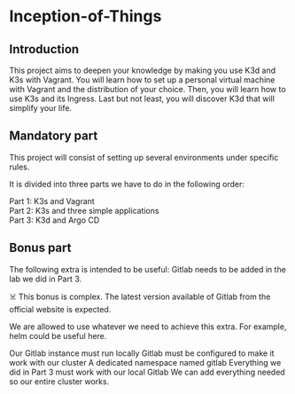 # Inception-of-Things
## Introduction
This project aims to deepen your knowledge by making you use K3d and K3s with
Vagrant.
You will learn how to set up a personal virtual machine with Vagrant and the
distribution of your choice. Then, you will learn how to use K3s and its Ingress.
Last but not least, you will discover K3d that will simplify your life.

## Mandatory part
This project will consist of setting up several environments under specific rules.

It is divided into three parts we have to do in the following order:

Part 1: K3s and Vagrant<br/>
Part 2: K3s and three simple applications<br/>
Part 3: K3d and Argo CD<br />


## Bonus part
The following extra is intended to be useful: Gitlab needs to be added in the lab we did in Part 3.

☠️ This bonus is complex. The latest version available of Gitlab from the official website is expected.

We are allowed to use whatever we need to achieve this extra. For example, helm could be useful here.

Our Gitlab instance must run locally
Gitlab must be configured to make it work with our cluster
A dedicated namespace named gitlab
Everything we did in Part 3 must work with our local Gitlab
We can add everything needed so our entire cluster works.

